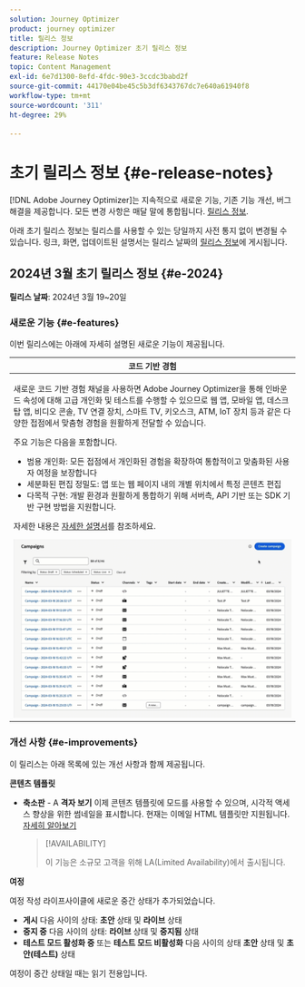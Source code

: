 ```yaml
---
solution: Journey Optimizer
product: journey optimizer
title: 릴리스 정보
description: Journey Optimizer 초기 릴리스 정보
feature: Release Notes
topic: Content Management
exl-id: 6e7d1300-8efd-4fdc-90e3-3ccdc3babd2f
source-git-commit: 44170e04be45c5b3df6343767dc7e640a61940f8
workflow-type: tm+mt
source-wordcount: '311'
ht-degree: 29%

---
```


# 초기 릴리스 정보 {#e-release-notes}

[!DNL Adobe Journey Optimizer]는 지속적으로 새로운 기능, 기존 기능 개선, 버그 해결을 제공합니다. 모든 변경 사항은 매달 말에 통합됩니다. [릴리스 정보](release-notes.md).

아래 초기 릴리스 정보는 릴리스를 사용할 수 있는 당일까지 사전 통지 없이 변경될 수 있습니다. 링크, 화면, 업데이트된 설명서는 릴리스 날짜의 [릴리스 정보](release-notes.md)에 게시됩니다.

## 2024년 3월 초기 릴리스 정보 {#e-2024}

**릴리스 날짜**: 2024년 3월 19~20일

### 새로운 기능 {#e-features}

이번 릴리스에는 아래에 자세히 설명된 새로운 기능이 제공됩니다.

<table>
<thead>
<tr>
<th><strong>코드 기반 경험</strong><br/></th>
</tr>
</thead>
<tbody>
<tr>
<td>
<p>새로운 코드 기반 경험 채널을 사용하면 Adobe Journey Optimizer을 통해 인바운드 속성에 대해 고급 개인화 및 테스트를 수행할 수 있으므로 웹 앱, 모바일 앱, 데스크탑 앱, 비디오 콘솔, TV 연결 장치, 스마트 TV, 키오스크, ATM, IoT 장치 등과 같은 다양한 접점에서 맞춤형 경험을 원활하게 전달할 수 있습니다.</p>
<P>주요 기능은 다음을 포함합니다.</p>
<ul><li> 범용 개인화: 모든 접점에서 개인화된 경험을 확장하여 통합적이고 맞춤화된 사용자 여정을 보장합니다</li>
<li>세분화된 편집 정밀도: 앱 또는 웹 페이지 내의 개별 위치에서 특정 콘텐츠 편집</li>
<li>다목적 구현: 개발 환경과 원활하게 통합하기 위해 서버측, API 기반 또는 SDK 기반 구현 방법을 지원합니다.</li></ul></p>
<p>자세한 내용은 <a href="../code-based/get-started-code-based.md">자세한 설명서</a>를 참조하세요.</p>
<img src="assets/do-not-localize/code-based.gif">
</tr>
</tbody>
</table>

### 개선 사항 {#e-improvements}

이 릴리스는 아래 목록에 있는 개선 사항과 함께 제공됩니다.

**콘텐츠 템플릿**

* **축소판** - A **격자 보기** 이제 콘텐츠 템플릿에 모드를 사용할 수 있으며, 시각적 액세스 향상을 위한 썸네일을 표시합니다. 현재는 이메일 HTML 템플릿만 지원됩니다. [자세히 알아보기](../content-management/content-templates.md#template-thumbnails)

  >[!AVAILABILITY]
  >
  >이 기능은 소규모 고객을 위해 LA(Limited Availability)에서 출시됩니다.

**여정**

여정 작성 라이프사이클에 새로운 중간 상태가 추가되었습니다.

* **게시** 다음 사이의 상태: **초안** 상태 및 **라이브** 상태
* **중지 중** 다음 사이의 상태: **라이브** 상태 및 **중지됨** 상태
* **테스트 모드 활성화 중** 또는 **테스트 모드 비활성화** 다음 사이의 상태 **초안** 상태 및 **초안(테스트)** 상태

여정이 중간 상태일 때는 읽기 전용입니다.